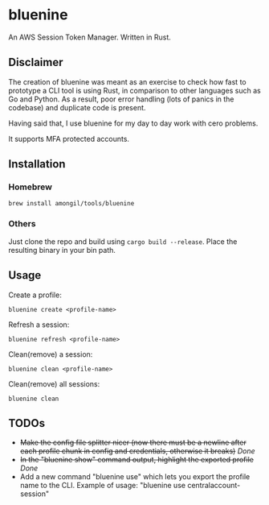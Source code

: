 # bluenine
An AWS Session Token Manager. Written in Rust.

## Disclaimer
The creation of bluenine was meant as an exercise to check how fast to prototype a CLI tool is using Rust, in comparison to other languages such as Go and Python. As a result, poor error handling (lots of panics in the codebase) and duplicate code is present.

Having said that, I use bluenine for my day to day work with cero problems.

It supports MFA protected accounts.

## Installation

### Homebrew

```
brew install amongil/tools/bluenine
```

### Others
Just clone the repo and build using ```cargo build --release```. Place the resulting binary in your bin path.

## Usage

Create a profile:

```
bluenine create <profile-name>
```

Refresh a session:

```
bluenine refresh <profile-name>
```

Clean(remove) a session:

```
bluenine clean <profile-name>
```

Clean(remove) all sessions:

```
bluenine clean
```

## TODOs
- <strike>Make the config file splitter nicer (now there must be a newline after each profile chunk in config and credentials, otherwise it breaks)</strike> *Done*
- <strike>In the "bluenine show" command output, highlight the exported profile</strike> *Done*
- Add a new command "bluenine use" which lets you export the profile name to the CLI. Example of usage: "bluenine use centralaccount-session"


